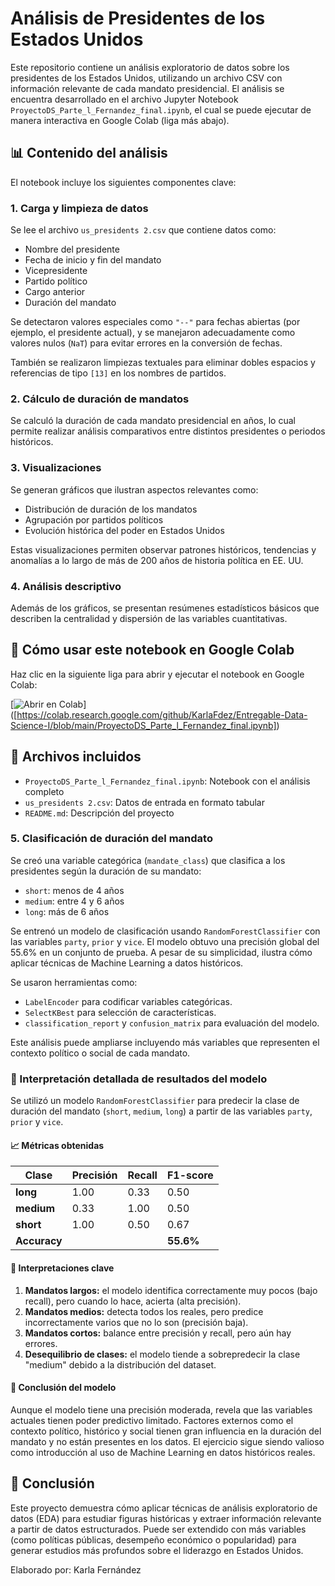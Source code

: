 
# Análisis de Presidentes de los Estados Unidos

Este repositorio contiene un análisis exploratorio de datos sobre los presidentes de los Estados Unidos, utilizando un archivo CSV con información relevante de cada mandato presidencial. El análisis se encuentra desarrollado en el archivo Jupyter Notebook `ProyectoDS_Parte_l_Fernandez_final.ipynb`, el cual se puede ejecutar de manera interactiva en Google Colab (liga más abajo).

## 📊 Contenido del análisis

El notebook incluye los siguientes componentes clave:

### 1. Carga y limpieza de datos

Se lee el archivo `us_presidents 2.csv` que contiene datos como:
- Nombre del presidente
- Fecha de inicio y fin del mandato
- Vicepresidente
- Partido político
- Cargo anterior
- Duración del mandato

Se detectaron valores especiales como `"--"` para fechas abiertas (por ejemplo, el presidente actual), y se manejaron adecuadamente como valores nulos (`NaT`) para evitar errores en la conversión de fechas.

También se realizaron limpiezas textuales para eliminar dobles espacios y referencias de tipo `[13]` en los nombres de partidos.

### 2. Cálculo de duración de mandatos

Se calculó la duración de cada mandato presidencial en años, lo cual permite realizar análisis comparativos entre distintos presidentes o periodos históricos.

### 3. Visualizaciones

Se generan gráficos que ilustran aspectos relevantes como:
- Distribución de duración de los mandatos
- Agrupación por partidos políticos
- Evolución histórica del poder en Estados Unidos

Estas visualizaciones permiten observar patrones históricos, tendencias y anomalías a lo largo de más de 200 años de historia política en EE. UU.

### 4. Análisis descriptivo

Además de los gráficos, se presentan resúmenes estadísticos básicos que describen la centralidad y dispersión de las variables cuantitativas.

## 🚀 Cómo usar este notebook en Google Colab

Haz clic en la siguiente liga para abrir y ejecutar el notebook en Google Colab:

[![Abrir en Colab](https://colab.research.google.com/assets/colab-badge.svg)]
([https://colab.research.google.com/github/KarlaFdez/Entregable-Data-Science-I/blob/main/ProyectoDS_Parte_l_Fernandez_final.ipynb])

## 📁 Archivos incluidos

- `ProyectoDS_Parte_l_Fernandez_final.ipynb`: Notebook con el análisis completo
- `us_presidents 2.csv`: Datos de entrada en formato tabular
- `README.md`: Descripción del proyecto


### 5. Clasificación de duración del mandato

Se creó una variable categórica (`mandate_class`) que clasifica a los presidentes según la duración de su mandato:

- `short`: menos de 4 años
- `medium`: entre 4 y 6 años
- `long`: más de 6 años

Se entrenó un modelo de clasificación usando `RandomForestClassifier` con las variables `party`, `prior` y `vice`. El modelo obtuvo una precisión global del 55.6% en un conjunto de prueba. A pesar de su simplicidad, ilustra cómo aplicar técnicas de Machine Learning a datos históricos.

Se usaron herramientas como:

- `LabelEncoder` para codificar variables categóricas.
- `SelectKBest` para selección de características.
- `classification_report` y `confusion_matrix` para evaluación del modelo.

Este análisis puede ampliarse incluyendo más variables que representen el contexto político o social de cada mandato.

### 🧠 Interpretación detallada de resultados del modelo

Se utilizó un modelo `RandomForestClassifier` para predecir la clase de duración del mandato (`short`, `medium`, `long`) a partir de las variables `party`, `prior` y `vice`.

#### 📈 Métricas obtenidas

| Clase   | Precisión | Recall | F1-score |
|---------|-----------|--------|----------|
| **long**    | 1.00      | 0.33   | 0.50     |
| **medium**  | 0.33      | 1.00   | 0.50     |
| **short**   | 1.00      | 0.50   | 0.67     |
| **Accuracy**|          |        | **55.6%** |

#### 📌 Interpretaciones clave

1. **Mandatos largos:** el modelo identifica correctamente muy pocos (bajo recall), pero cuando lo hace, acierta (alta precisión).
2. **Mandatos medios:** detecta todos los reales, pero predice incorrectamente varios que no lo son (precisión baja).
3. **Mandatos cortos:** balance entre precisión y recall, pero aún hay errores.
4. **Desequilibrio de clases:** el modelo tiende a sobrepredecir la clase "medium" debido a la distribución del dataset.

#### 🧠 Conclusión del modelo

Aunque el modelo tiene una precisión moderada, revela que las variables actuales tienen poder predictivo limitado. Factores externos como el contexto político, histórico y social tienen gran influencia en la duración del mandato y no están presentes en los datos. El ejercicio sigue siendo valioso como introducción al uso de Machine Learning en datos históricos reales.



## 🧠 Conclusión

Este proyecto demuestra cómo aplicar técnicas de análisis exploratorio de datos (EDA) para estudiar figuras históricas y extraer información relevante a partir de datos estructurados. Puede ser extendido con más variables (como políticas públicas, desempeño económico o popularidad) para generar estudios más profundos sobre el liderazgo en Estados Unidos.


Elaborado por: Karla Fernández
